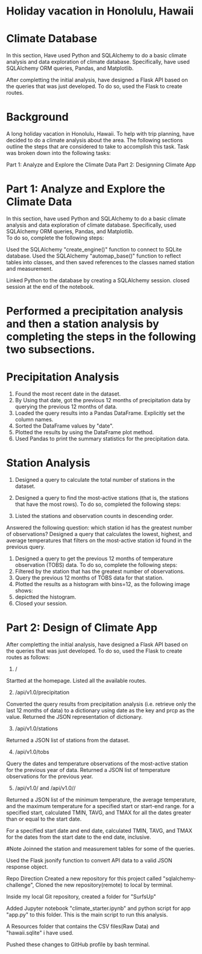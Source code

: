 # Holiday vacation in Honolulu, Hawaii
# Climate Database 

In this section, 
Have used Python and SQLAlchemy to do a basic climate analysis and data exploration of climate database. 
Specifically, have used SQLAlchemy ORM queries, Pandas, and Matplotlib.

After completting the initial analysis, 
have designed a Flask API based on the queries that was just developed. 
To do so, used the Flask to create routes. 

# Background
A long holiday vacation in Honolulu, Hawaii. 
To help with trip planning, have decided to do a climate analysis about the area. 
The following sections outline the steps that are considered to take to accomplish this task.
Task was broken down into the following tasks:

Part 1: Analyze and Explore the Climate Data
Part 2: Designning Climate App

# Part 1: Analyze and Explore the Climate Data
In this section, have used Python and SQLAlchemy to do a basic climate analysis and data exploration of climate database. 
Specifically, used SQLAlchemy ORM queries, Pandas, and Matplotlib.     
To do so, complete the following steps:


Used the SQLAlchemy "create_engine()" function to connect to SQLite database.
Used the SQLAlchemy "automap_base()" function to reflect tables into classes, and then saved references to the classes named station and measurement.

Linked Python to the database by creating a SQLAlchemy session.
closed session at the end of the notebook.

# Performed a precipitation analysis and then a station analysis by completing the steps in the following two subsections.

# Precipitation Analysis
1. Found the most recent date in the dataset.
2. By Using that date, got the previous 12 months of precipitation data by querying the previous 12 months of data.
3. Loaded the query results into a Pandas DataFrame. Explicitly set the column names.
4. Sorted the DataFrame values by "date".
5. Plotted the results by using the DataFrame plot method.
6. Used Pandas to print the summary statistics for the precipitation data.

# Station Analysis
1. Designed a query to calculate the total number of stations in the dataset.

2. Designed a query to find the most-active stations (that is, the stations that have the most rows).
   To do so, completed the following steps:
3. Listed the stations and observation counts in descending order.

Answered the following question: which station id has the greatest number of observations?
Designed a query that calculates the lowest, highest, and average temperatures that filters on the most-active station id found in the previous query.


1. Designed a query to get the previous 12 months of temperature observation (TOBS) data. To do so, complete the following steps:
2. Filtered by the station that has the greatest number of observations.
3. Query the previous 12 months of TOBS data for that station.
4. Plotted the results as a histogram with bins=12, as the following image shows:
5. depictted the histogram.
6. Closed your session.

# Part 2: Design of Climate App
After completting the initial analysis, 
have designed a Flask API based on the queries that was just developed. 
To do so, used the Flask to create routes as follows:

1. /

Startted at the homepage.
Listed all the available routes.

2. /api/v1.0/precipitation

Converted the query results from precipitation analysis (i.e. retrieve only the last 12 months of data) to a dictionary using date as the key and prcp as the value.
Returned the JSON representation of dictionary.

3. /api/v1.0/stations

Returned a JSON list of stations from the dataset.

4. /api/v1.0/tobs

Query the dates and temperature observations of the most-active station for the previous year of data.
Returned a JSON list of temperature observations for the previous year.

5. /api/v1.0/<start> and /api/v1.0/<start>/<end>

Returned a JSON list of the minimum temperature, the average temperature, and the maximum temperature for a specified start or start-end range.
for a specified start, calculated TMIN, TAVG, and TMAX for all the dates greater than or equal to the start date.

For a specified start date and end date, calculated TMIN, TAVG, and TMAX for the dates from the start date to the end date, inclusive.

#Note 
Joinned the station and measurement tables for some of the queries.

Used the Flask jsonify function to convert API data to a valid JSON response object.


Repo Direction
Created a new repository for this project called "sqlalchemy-challenge", Cloned the new repository(remote) to local by terminal.

Inside my local Git repository, created a folder for "SurfsUp"

Added Jupyter notebook "climate_starter.ipynb" and python script for app "app.py" to this folder. This is the main script to run this analysis.

A Resources folder that contains the CSV files(Raw Data) and "hawaii.sqlite" i have used.

Pushed these changes to GitHub profile by bash terminal.
